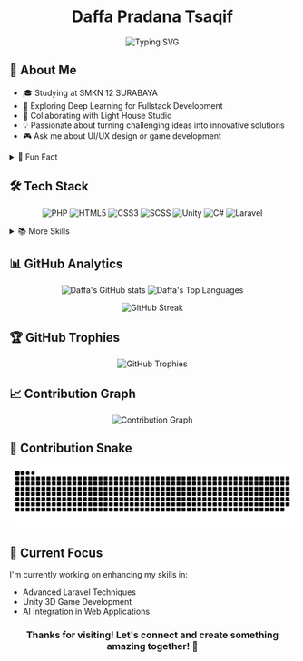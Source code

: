 <h1 align="center">Daffa Pradana Tsaqif</h1>

<p align="center">
  <!-- Uncomment and update these links to include your portfolio, LinkedIn, and Twitter profiles -->
  <!-- <a href="https://your-portfolio-url.com"><img src="https://img.shields.io/badge/Portfolio-FF5722?style=for-the-badge&logo=todoist&logoColor=white" alt="Portfolio"></a>
  <a href="https://www.linkedin.com/in/your-linkedin/"><img src="https://img.shields.io/badge/LinkedIn-0077B5?style=for-the-badge&logo=linkedin&logoColor=white" alt="LinkedIn"></a>
  <a href="https://twitter.com/your-twitter"><img src="https://img.shields.io/badge/Twitter-1DA1F2?style=for-the-badge&logo=twitter&logoColor=white" alt="Twitter"></a> -->
</p>

<p align="center">
  <img src="https://readme-typing-svg.herokuapp.com?font=Fira+Code&weight=500&size=28&duration=5000&pause=1500&color=DFD3C3&center=true&vCenter=true&width=600&lines=Backend+Developer;Game+Developer;UI%2FUX+Enthusiast;Fullstack+Learner" alt="Typing SVG" />
</p>

## 🚀 About Me

- 🎓 Studying at SMKN 12 SURABAYA
- 🌱 Exploring Deep Learning for Fullstack Development
- 👯 Collaborating with Light House Studio
- 💡 Passionate about turning challenging ideas into innovative solutions
- 🎮 Ask me about UI/UX design or game development

<details>
<summary>🌟 Fun Fact</summary>
<br>
Sometimes, the most outrageous ideas lead to groundbreaking innovations. Let's brainstorm your "impossible" concepts!
</details>

## 🛠️ Tech Stack
<p align="center">
  <img src="https://img.shields.io/badge/PHP-777BB4?style=for-the-badge&logo=php&logoColor=white" alt="PHP">
  <img src="https://img.shields.io/badge/HTML5-E34F26?style=for-the-badge&logo=html5&logoColor=white" alt="HTML5">
  <img src="https://img.shields.io/badge/CSS3-1572B6?style=for-the-badge&logo=css3&logoColor=white" alt="CSS3">
  <img src="https://img.shields.io/badge/Sass-CC6699?style=for-the-badge&logo=sass&logoColor=white" alt="SCSS">
  <img src="https://img.shields.io/badge/Unity-100000?style=for-the-badge&logo=unity&logoColor=white" alt="Unity">
  <img src="https://img.shields.io/badge/C%23-239120?style=for-the-badge&logo=c-sharp&logoColor=white" alt="C#">
  <img src="https://img.shields.io/badge/Laravel-FF2D20?style=for-the-badge&logo=laravel&logoColor=white" alt="Laravel">
</p>

<details>
<summary>📚 More Skills</summary>
<br>
<p align="center">
  <img src="https://img.shields.io/badge/MySQL-00000F?style=for-the-badge&logo=mysql&logoColor=white" alt="MySQL">
  <img src="https://img.shields.io/badge/Node.js-339933?style=for-the-badge&logo=nodedotjs&logoColor=white" alt="Node.js">
  <img src="https://img.shields.io/badge/JavaScript-F7DF1E?style=for-the-badge&logo=javascript&logoColor=black" alt="JavaScript">
  <img src="https://img.shields.io/badge/Git-F05032?style=for-the-badge&logo=git&logoColor=white" alt="Git">
  <img src="https://img.shields.io/badge/Postman-FF6C37?style=for-the-badge&logo=Postman&logoColor=white" alt="Postman">
  <img src="https://img.shields.io/badge/Figma-F24E1E?style=for-the-badge&logo=figma&logoColor=white" alt="Figma">
</p>
</details>

## 📊 GitHub Analytics
<p align="center">
  <img height="180em" src="https://github-readme-stats.vercel.app/api?username=daffapradanat&show_icons=true&theme=radical" alt="Daffa's GitHub stats"/>
  <img height="180em" src="https://github-readme-stats.vercel.app/api/top-langs/?username=daffapradanat&layout=compact&theme=radical" alt="Daffa's Top Languages"/>
</p>
<p align="center">
  <img src="https://github-readme-streak-stats.herokuapp.com/?user=daffapradanat&theme=radical" alt="GitHub Streak"/>
</p>

## 🏆 GitHub Trophies
<p align="center">
  <img src="https://github-profile-trophy.vercel.app/?username=daffapradanat&theme=darkhub&no-frame=true&margin-w=15" alt="GitHub Trophies"/>
</p>

## 📈 Contribution Graph
<p align="center">
  <img src="https://github-readme-activity-graph.vercel.app/graph?username=daffapradanat&theme=react-dark" alt="Contribution Graph"/>
</p>

## 🐍 Contribution Snake
<p align="center">
  <img src="https://raw.githubusercontent.com/platane/snk/output/github-contribution-grid-snake.svg" alt="Snake Animation"/>
</p>

## 🎯 Current Focus

I'm currently working on enhancing my skills in:

- Advanced Laravel Techniques
- Unity 3D Game Development
- AI Integration in Web Applications

<h3 align="center">Thanks for visiting! Let's connect and create something amazing together! 🚀</h3>

